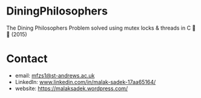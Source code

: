 # DiningPhilosophers
The Dining Philosophers Problem solved using mutex locks &amp; threads in C 🧵 🍜 (2015)

# Contact

* email: mfzs1@st-andrews.ac.uk
* LinkedIn: www.linkedin.com/in/malak-sadek-17aa65164/
* website: https://malaksadek.wordpress.com/

